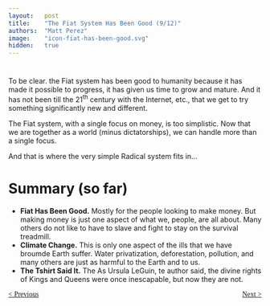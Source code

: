 ```yaml
---
layout:   post
title:    "The Fiat System Has Been Good (9/12)"
authors:  "Matt Perez"
image:    "icon-fiat-has-been-good.svg"
hidden:   true
---
```


<div style="display:none; ">
 <p>Time for an alternative.</p>
</div>

<h1></h1>
 <p>To be clear. the Fiat system has been good to humanity because it has made it possible to progress, it has given us time to grow and mature. And it has not been till the 21<sup>th</sup> century with the Internet, etc., that we get to try something significantly new and different.</p>
 <p>The Fiat system, with a single focus on money, is too simplistic. Now that we are together as a world (minus dictatorships), we can handle more than a single focus.</p>
 <p id="_standout">And that is where the very simple Radical system fits in&hellip;</p>

<h1>Summary (so far)</h1>
 <ul>
  <li><strong>Fiat Has Been Good.</strong> Mostly for the people looking to make money. But making money is just one aspect of what we, people, are all about. Many others do not like to have to slave and fight to stay on the survival treadmill.</li>
  <li><strong>Climate Change.</strong> This is only one aspect of the ills that we have broumde Earth suffer. Water privatization, deforestation, pollution, and many others are just as harmful to the Earth and to us.</li>
  <li><strong>The Tshirt Said It.</strong> The As Ursula LeGuin, te author said, the divine rights of Kings and Queens were once inescapable, but now they are not.</li>
 </ul>

<div style="margin-bottom:1in; font-family: American Typewriter, serif; ">
 <span style="float:left; ">
  <a href="https://radicalcompanies.com/2024/12/11/the-fiat-system-has-been-good">&lt; Previous</a>
 </span>
 <span style="float:right; ">
  <a href="https://radicalcompanies.com/2024/12/13/the-fiat-system-has-been-good">Next &gt;</a>
 </span>
</div>